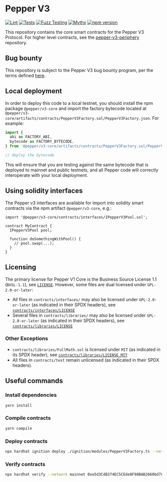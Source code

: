 # Pepper V3

[![Lint](https://github.com/0xpepperhq/pepper-v3-core/actions/workflows/lint.yml/badge.svg)](https://github.com/0xpepperhq/pepper-v3-core/actions/workflows/lint.yml)
[![Tests](https://github.com/0xpepperhq/pepper-v3-core/actions/workflows/tests.yml/badge.svg)](https://github.com/0xpepperhq/pepper-v3-core/actions/workflows/tests.yml)
[![Fuzz Testing](https://github.com/0xpepperhq/pepper-v3-core/actions/workflows/fuzz-testing.yml/badge.svg)](https://github.com/0xpepperhq/pepper-v3-core/actions/workflows/fuzz-testing.yml)
[![Mythx](https://github.com/0xpepperhq/pepper-v3-core/actions/workflows/mythx.yml/badge.svg)](https://github.com/0xpepperhq/pepper-v3-core/actions/workflows/mythx.yml)
[![npm version](https://img.shields.io/npm/v/@pepper/v3-core/latest.svg)](https://www.npmjs.com/package/@pepper/v3-core/v/latest)

This repository contains the core smart contracts for the Pepper V3 Protocol.
For higher level contracts, see the [pepper-v3-periphery](https://github.com/Pepper/pepper-v3-periphery)
repository.

## Bug bounty

This repository is subject to the Pepper V3 bug bounty program, per the terms defined [here](./bug-bounty.md).

## Local deployment

In order to deploy this code to a local testnet, you should install the npm package
`@pepper/v3-core`
and import the factory bytecode located at
`@pepper/v3-core/artifacts/contracts/PepperV3Factory.sol/PepperV3Factory.json`.
For example:

```typescript
import {
  abi as FACTORY_ABI,
  bytecode as FACTORY_BYTECODE,
} from '@pepper/v3-core/artifacts/contracts/PepperV3Factory.sol/PepperV3Factory.json'

// deploy the bytecode
```

This will ensure that you are testing against the same bytecode that is deployed to
mainnet and public testnets, and all Pepper code will correctly interoperate with
your local deployment.

## Using solidity interfaces

The Pepper v3 interfaces are available for import into solidity smart contracts
via the npm artifact `@pepper/v3-core`, e.g.:

```solidity
import '@pepper/v3-core/contracts/interfaces/IPepperV3Pool.sol';

contract MyContract {
  IPepperV3Pool pool;

  function doSomethingWithPool() {
    // pool.swap(...);
  }
}

```

## Licensing

The primary license for Pepper V1 Core is the Business Source License 1.1 (`BUSL-1.1`), see [`LICENSE`](./LICENSE). However, some files are dual licensed under `GPL-2.0-or-later`:

- All files in `contracts/interfaces/` may also be licensed under `GPL-2.0-or-later` (as indicated in their SPDX headers), see [`contracts/interfaces/LICENSE`](./contracts/interfaces/LICENSE)
- Several files in `contracts/libraries/` may also be licensed under `GPL-2.0-or-later` (as indicated in their SPDX headers), see [`contracts/libraries/LICENSE`](contracts/libraries/LICENSE)

### Other Exceptions

- `contracts/libraries/FullMath.sol` is licensed under `MIT` (as indicated in its SPDX header), see [`contracts/libraries/LICENSE_MIT`](contracts/libraries/LICENSE_MIT)
- All files in `contracts/test` remain unlicensed (as indicated in their SPDX headers).

## Useful commands

### Install dependencies

```bash
yarn install
```

### Compile contracts

```bash
yarn compile
```

### Deploy contracts

```bash
npx hardhat ignition deploy ./ignition/modules/PepperV3Factory.ts --network localhost 
```

### Verify contracts

```bash
npx hardhat verify --network mainnet 0xe5d3CdB374EC5CEde0F98BAB2660bd78Df7B9ECb 
```
